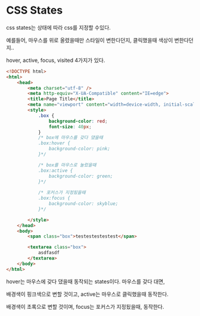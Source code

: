# CSS States

css states는 상태에 따라 css를 지정할 수있다.

예를들어, 마우스를 위로 올렸을때만 스타일이 변한다던지, 클릭했을때 색상이 변한다던지..

hover, active, focus, visited 4가지가 있다.

```html
<!DOCTYPE html>
<html>
    <head>
        <meta charset="utf-8" />
        <meta http-equiv="X-UA-Compatible" content="IE=edge">
        <title>Page Title</title>
        <meta name="viewport" content="width=device-width, initial-scale=1">
        <style>
            .box {
                background-color: red;
                font-size: 40px;
            }
            /* box에 마우스를 갖다 댔을때
            .box:hover {
                background-color: pink;
            }*/

            /* box를 마우스로 눌렀을때
            .box:active {
                background-color: green;
            }*/
            
            /* 포커스가 지정됬을때 
            .box:focus {
                background-color: skyblue;
            }*/

        </style>
    </head>
    <body>
        <span class="box">testestestestest</span>

        <textarea class="box">
            asdfasdf
        </textarea>
    </body>
</html>
```

hover는 마우스에 갖다 댔을때 동작되는 states이다. 마우스를 갖다 대면,

배경색이 핑크색으로 변할 것이고, active는 마우스로 클릭했을때 동작한다.

배경색이 초록으로 변할 것이며, focus는 포커스가 지정됬을때, 동작한다.

